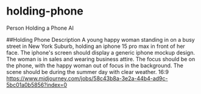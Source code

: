 # holding-phone
Person Holding a Phone AI


##Holding Phone
Description 
A young happy woman standing in on a busy street in New York Suburb, holding an iphone 15 pro max in front of her face. The iphone's screen should display a generic iphone mockup design. The woman is in sales and wearing business attire. The focus should be on the phone, with the happy woman out of focus in the background. The scene should be during the summer day with clear weather. 16:9
https://www.midjourney.com/jobs/58c43b8a-3e2a-44b4-ad9c-5bc01a0b5856?index=0
